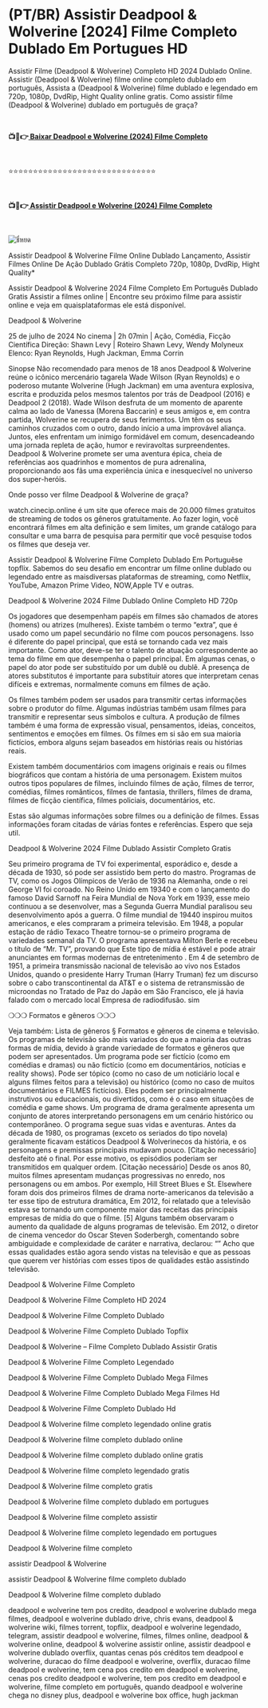 <h1 class="heading-element" dir="auto">(PT/BR) Assistir Deadpool & Wolverine [2024] Filme Completo Dublado Em Portugues HD</h1>

Assistir Filme (Deadpool & Wolverine) Completo HD 2024 Dublado Online. Assistir  (Deadpool & Wolverine) filme online completo dublado em português, Assista a (Deadpool & Wolverine) filme dublado e legendado em 720p, 1080p, DvdRip, Hight Quality online gratis. Como assistir filme (Deadpool & Wolverine) dublado em português de graça?
<p><b><br></b></p>
<p><b>📺📱👉<a href="https://jisswatch.com/pt/movie/533535/deadpool-wolverine" rel="noopener"> Baixar Deadpool e Wolverine (2024) Filme Completo</a></b></p>
<p><b><br></b></p>
⭐⭐⭐⭐⭐⭐⭐⭐⭐⭐⭐⭐⭐⭐⭐⭐⭐⭐⭐⭐⭐⭐⭐⭐⭐⭐⭐⭐⭐⭐
<p><b><br></b></p>
<p><b>📺📱👉<a href="https://jisswatch.com/pt/movie/533535/deadpool-wolverine" rel="noopener"> Assistir Deadpool e Wolverine (2024) Filme Completo</a></b></p>
<p><b><br></b></p>
<img src="https://i.ytimg.com/vi/ZtoEXyNUXUI/maxresdefault.jpg" alt="ธี่หยด" style="max-width: 100%;">

Assistir Deadpool & Wolverine Filme Online Dublado Lançamento, Assistir Filmes Online De Ação Dublado Grátis Completo 720p, 1080p, DvdRip, Hight Quality*

Assistir Deadpool & Wolverine 2024 Filme Completo Em Português Dublado Gratis Assistir a filmes online | Encontre seu próximo filme para assistir online e veja em quaisplataformas ele está disponível.

Deadpool & Wolverine

25 de julho de 2024 No cinema | 2h 07min | Ação, Comédia, Ficção Científica Direção: Shawn Levy | Roteiro Shawn Levy, Wendy Molyneux Elenco: Ryan Reynolds, Hugh Jackman, Emma Corrin

Sinopse Não recomendado para menos de 18 anos Deadpool & Wolverine reúne o icônico mercenário tagarela Wade Wilson (Ryan Reynolds) e o poderoso mutante Wolverine (Hugh Jackman) em uma aventura explosiva, escrita e produzida pelos mesmos talentos por trás de Deadpool (2016) e Deadpool 2 (2018). Wade Wilson desfruta de um momento de aparente calma ao lado de Vanessa (Morena Baccarin) e seus amigos e, em contra partida, Wolverine se recupera de seus ferimentos. Um têm os seus caminhos cruzados com o outro, dando início a uma improvável aliança. Juntos, eles enfrentam um inimigo formidável em comum, desencadeando uma jornada repleta de ação, humor e reviravoltas surpreendentes. Deadpool & Wolverine promete ser uma aventura épica, cheia de referências aos quadrinhos e momentos de pura adrenalina, proporcionando aos fãs uma experiência única e inesquecível no universo dos super-heróis.

Onde posso ver filme Deadpool & Wolverine de graça?

watch.cinecip.online é um site que oferece mais de 20.000 filmes gratuitos de streaming de todos os gêneros gratuitamente. Ao fazer login, você encontrará filmes em alta definição e sem limites, um grande catálogo para consultar e uma barra de pesquisa para permitir que você pesquise todos os filmes que deseja ver.

Assistir Deadpool & Wolverine Filme Completo Dublado Em Portuguêse topflix. Sabemos do seu desafio em encontrar um filme online dublado ou legendado entre as maisdiversas plataformas de streaming, como Netflix, YouTube, Amazon Prime Video, NOW,Apple TV e outras.

Deadpool & Wolverine 2024 Filme Dublado Online Completo HD 720p

Os jogadores que desempenham papéis em filmes são chamados de atores (homens) ou atrizes (mulheres). Existe também o termo “extra”, que é usado como um papel secundário no filme com poucos personagens. Isso é diferente do papel principal, que está se tornando cada vez mais importante. Como ator, deve-se ter o talento de atuação correspondente ao tema do filme em que desempenha o papel principal. Em algumas cenas, o papel do ator pode ser substituído por um dublê ou dublê. A presença de atores substitutos é importante para substituir atores que interpretam cenas difíceis e extremas, normalmente comuns em filmes de ação.

Os filmes também podem ser usados para transmitir certas informações sobre o produtor do filme. Algumas indústrias também usam filmes para transmitir e representar seus símbolos e cultura. A produção de filmes também é uma forma de expressão visual, pensamentos, ideias, conceitos, sentimentos e emoções em filmes. Os filmes em si são em sua maioria fictícios, embora alguns sejam baseados em histórias reais ou histórias reais.

Existem também documentários com imagens originais e reais ou filmes biográficos que contam a história de uma personagem. Existem muitos outros tipos populares de filmes, incluindo filmes de ação, filmes de terror, comédias, filmes românticos, filmes de fantasia, thrillers, filmes de drama, filmes de ficção científica, filmes policiais, documentários, etc.

Estas são algumas informações sobre filmes ou a definição de filmes. Essas informações foram citadas de várias fontes e referências. Espero que seja util.

Deadpool & Wolverine 2024 Filme Dublado Assistir Completo Gratis

Seu primeiro programa de TV foi experimental, esporádico e, desde a década de 1930, só pode ser assistido bem perto do mastro. Programas de TV, como os Jogos Olímpicos de Verão de 1936 na Alemanha, onde o rei George VI foi coroado. No Reino Unido em 19340 e com o lançamento do famoso David Sarnoff na Feira Mundial de Nova York em 1939, esse meio continuou a se desenvolver, mas a Segunda Guerra Mundial paralisou seu desenvolvimento após a guerra. O filme mundial de 19440 inspirou muitos americanos, e eles compraram a primeira televisão. Em 1948, a popular estação de rádio Texaco Theatre tornou-se o primeiro programa de variedades semanal da TV. O programa apresentava Milton Berle e recebeu o título de “Mr. TV”, provando que Este tipo de mídia é estável e pode atrair anunciantes em formas modernas de entretenimento . Em 4 de setembro de 1951, a primeira transmissão nacional de televisão ao vivo nos Estados Unidos, quando o presidente Harry Truman (Harry Truman) fez um discurso sobre o cabo transcontinental da AT&T e o sistema de retransmissão de microondas no Tratado de Paz do Japão em São Francisco, ele já havia falado com o mercado local Empresa de radiodifusão. sim

❍❍❍ Formatos e gêneros ❍❍❍

Veja também: Lista de gêneros § Formatos e gêneros de cinema e televisão. Os programas de televisão são mais variados do que a maioria das outras formas de mídia, devido à grande variedade de formatos e gêneros que podem ser apresentados. Um programa pode ser fictício (como em comédias e dramas) ou não fictício (como em documentários, notícias e reality shows). Pode ser tópico (como no caso de um noticiário local e alguns filmes feitos para a televisão) ou histórico (como no caso de muitos documentários e FILMES fictícios). Eles podem ser principalmente instrutivos ou educacionais, ou divertidos, como é o caso em situações de comédia e game shows. Um programa de drama geralmente apresenta um conjunto de atores interpretando personagens em um cenário histórico ou contemporâneo. O programa segue suas vidas e aventuras. Antes da década de 1980, os programas (exceto os seriados do tipo novela) geralmente ficavam estáticos Deadpool & Wolverinecos da história, e os personagens e premissas principais mudavam pouco. [Citação necessário] desfeito até o final. Por esse motivo, os episódios poderiam ser transmitidos em qualquer ordem. [Citação necessário] Desde os anos 80, muitos filmes apresentam mudanças progressivas no enredo, nos personagens ou em ambos. Por exemplo, Hill Street Blues e St. Elsewhere foram dois dos primeiros filmes de drama norte-americanos da televisão a ter esse tipo de estrutura dramática, Em 2012, foi relatado que a televisão estava se tornando um componente maior das receitas das principais empresas de mídia do que o filme. [5] Alguns também observaram o aumento da qualidade de alguns programas de televisão. Em 2012, o diretor de cinema vencedor do Oscar Steven Soderbergh, comentando sobre ambiguidade e complexidade de caráter e narrativa, declarou: “” Acho que essas qualidades estão agora sendo vistas na televisão e que as pessoas que querem ver histórias com esses tipos de qualidades estão assistindo televisão.

Deadpool & Wolverine Filme Completo

Deadpool & Wolverine Filme Completo HD 2024

Deadpool & Wolverine Filme Completo Dublado

Deadpool & Wolverine Filme Completo Dublado Topflix

Deadpool & Wolverine – Filme Completo Dublado Assistir Gratis

Deadpool & Wolverine Filme Completo Legendado

Deadpool & Wolverine Filme Completo Dublado Mega Filmes

Deadpool & Wolverine Filme Completo Dublado Mega Filmes Hd

Deadpool & Wolverine Filme Completo Dublado Hd

Deadpool & Wolverine filme completo legendado online gratis

Deadpool & Wolverine filme completo dublado online

Deadpool & Wolverine filme completo dublado online gratis

Deadpool & Wolverine filme completo legendado gratis

Deadpool & Wolverine filme completo gratis

Deadpool & Wolverine filme completo dublado em portugues

Deadpool & Wolverine filme completo assistir

Deadpool & Wolverine filme completo legendado em portugues

Deadpool & Wolverine filme completo

assistir Deadpool & Wolverine

assistir Deadpool & Wolverine filme completo dublado

Deadpool & Wolverine filme completo dublado

deadpool e wolverine tem pos credito, deadpool e wolverine dublado mega filmes, deadpool e wolverine dublado drive, chris evans, deadpool & wolverine wiki, filmes torrent, topflix, deadpool e wolverine legendado, telegram, assistir deadpool e wolverine, filmes, filmes online, deadpool & wolverine online, deadpool & wolverine assistir online, assistir deadpool e wolverine dublado overflix, quantas cenas pós créditos tem deadpool e wolverine, duracao do filme deadpool e wolverine, overflix, duracao filme deadpool e wolverine, tem cena pos credito em deadpool e wolverine, cenas pos credito deadpool e wolverine, tem pos credito em deadpool e wolverine,  filme completo em português, quando deadpool e wolverine chega no disney plus, deadpool e wolverine box office, hugh jackman

